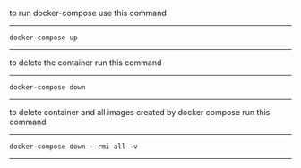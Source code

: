 to run docker-compose use this command 
____________________
`docker-compose up`
_____________________
to delete the container run this command 
_____________________
`docker-compose down`
___________________
to delete container and all images created by docker compose run this command
__________________________________
`docker-compose down --rmi all -v`
_________________________________
